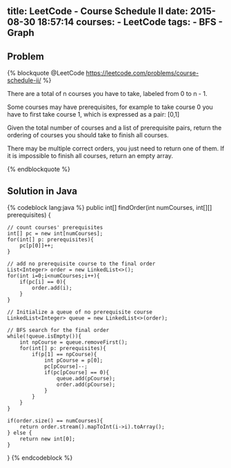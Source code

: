 title: LeetCode - Course Schedule II
date: 2015-08-30 18:57:14
courses:
    - LeetCode
tags:
    - BFS
    - Graph
---


Problem
-------

{% blockquote @LeetCode https://leetcode.com/problems/course-schedule-ii/ %}

There are a total of n courses you have to take, labeled from 0 to n - 1.

Some courses may have prerequisites, for example to take course 0 you have to first take course 1, which is expressed as a pair: [0,1]

Given the total number of courses and a list of prerequisite pairs, return the ordering of courses you should take to finish all courses.

There may be multiple correct orders, you just need to return one of them. If it is impossible to finish all courses, return an empty array.


{% endblockquote %}


Solution in Java
----------------

{% codeblock lang:java %}
public int[] findOrder(int numCourses, int[][] prerequisites) {

    // count courses' prerequisites
    int[] pc = new int[numCourses];
    for(int[] p: prerequisites){
        pc[p[0]]++;
    }

    // add no prerequisite course to the final order
    List<Integer> order = new LinkedList<>();
    for(int i=0;i<numCourses;i++){
        if(pc[i] == 0){
            order.add(i);
        }
    }

    // Initialize a queue of no prerequisite course
    LinkedList<Integer> queue = new LinkedList<>(order);

    // BFS search for the final order
    while(!queue.isEmpty()){
        int npCourse = queue.removeFirst();
        for(int[] p: prerequisites){
            if(p[1] == npCourse){
                int pCourse = p[0];
                pc[pCourse]--;
                if(pc[pCourse] == 0){
                    queue.add(pCourse);
                    order.add(pCourse);
                }
            }
        }
    }

    if(order.size() == numCourses){
        return order.stream().mapToInt(i->i).toArray();
    } else {
        return new int[0];
    }
}
{% endcodeblock %}